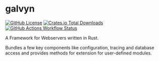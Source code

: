 # galvyn

[![GitHub License](https://img.shields.io/github/license/myOmikron/galvyn)](https://github.com/myOmikron/galvyn/blob/main/LICENSE)
[![Crates.io Total Downloads](https://img.shields.io/crates/d/galvyn)](https://crates.io/crates/galvyn)
[![GitHub Actions Workflow Status](https://img.shields.io/github/actions/workflow/status/myOmikron/galvyn/build-and-test)](https://github.com/myOmikron/galvyn/actions/workflows/build-and-test.yml)

A Framework for Webservers written in Rust.

Bundles a few key components like configuration, tracing and database access
and provides methods for extension for user-defined modules.
